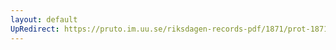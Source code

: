 ```yaml
---
layout: default
UpRedirect: https://pruto.im.uu.se/riksdagen-records-pdf/1871/prot-1871--ak--502/prot-1871--ak--502_004.pdf
---
```

